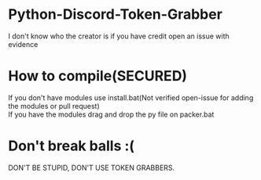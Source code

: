 # Python-Discord-Token-Grabber


I don't know who the creator is if you have credit open an issue with evidence 

# How to compile(SECURED)


If you don't have modules use install.bat(Not verified open-issue for adding the modules or pull request)<br>If you have the modules drag and drop the py file on packer.bat


# Don't break balls :(


DON'T BE STUPID, DON'T USE TOKEN GRABBERS.
